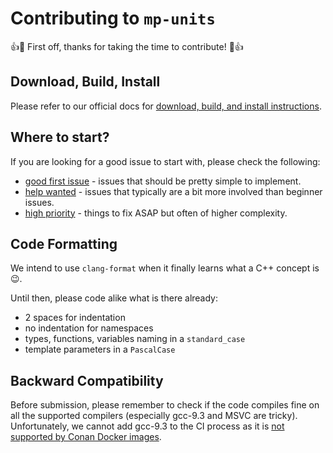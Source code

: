 # Contributing to `mp-units`

👍🎉 First off, thanks for taking the time to contribute! 🎉👍

## Download, Build, Install

Please refer to our official docs for [download, build, and install instructions](https://mpusz.github.io/units/usage.html).

## Where to start?

If you are looking for a good issue to start with, please check the following:
- [good first issue](https://github.com/mpusz/units/labels/good%20first%20issue) - issues that should be pretty simple to implement.
- [help wanted](https://github.com/mpusz/units/labels/help%20wanted) - issues that typically are a bit more involved than beginner issues.
- [high priority](https://github.com/mpusz/units/labels/high%20priority) - things to fix ASAP but often of higher complexity.

## Code Formatting

We intend to use `clang-format` when it finally learns what a C++ concept is :wink:.

Until then, please code alike what is there already:
- 2 spaces for indentation
- no indentation for namespaces
- types, functions, variables naming in a `standard_case`
- template parameters in a `PascalCase`

## Backward Compatibility

Before submission, please remember to check if the code compiles fine on all the supported compilers (especially gcc-9.3 and MSVC are tricky).
Unfortunately, we cannot add gcc-9.3 to the CI process as it is [not supported by Conan Docker images](https://github.com/conan-io/conan-docker-tools/issues/200).
